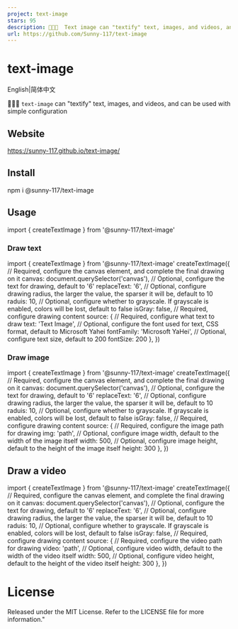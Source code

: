 ```yaml
---
project: text-image
stars: 95
description: 🐛🐛🐛  Text image can "textify" text, images, and videos, and can be used with simple configuration 它可以将文字、图片、视频进行「文本化」  只需要通过简单的配置即可使用
url: https://github.com/Sunny-117/text-image
---
```


text-image
==========

English|简体中文

🐛🐛🐛 `text-image` can "textify" text, images, and videos, and can be used with simple configuration

Website
-------

https://sunny-117.github.io/text-image/

Install
-------

npm i @sunny-117/text-image

Usage
-----

import { createTextImage } from '@sunny-117/text-image'

### Draw text

import { createTextImage } from '@sunny-117/text-image'
createTextImage({
  // Required, configure the canvas element, and complete the final drawing on it
  canvas: document.querySelector('canvas'),
  // Optional, configure the text for drawing, default to '6'
  replaceText: '6',
  // Optional, configure drawing radius, the larger the value, the sparser it will be, default to 10
  raduis: 10,
  // Optional, configure whether to grayscale. If grayscale is enabled, colors will be lost, default to false
  isGray: false,
  // Required, configure drawing content
  source: {
    // Required, configure what text to draw
    text: 'Text Image',
    // Optional, configure the font used for text, CSS format, default to Microsoft Yahei
    fontFamily: 'Microsoft YaHei',
    // Optional, configure text size, default to 200
    fontSize: 200
  },
})

### Draw image

import { createTextImage } from '@sunny-117/text-image'
createTextImage({
  // Required, configure the canvas element, and complete the final drawing on it
  canvas: document.querySelector('canvas'),
  // Optional, configure the text for drawing, default to '6'
  replaceText: '6',
  // Optional, configure drawing radius, the larger the value, the sparser it will be, default to 10
  raduis: 10,
  // Optional, configure whether to grayscale. If grayscale is enabled, colors will be lost, default to false
  isGray: false,
  // Required, configure drawing content
  source: {
    // Required, configure the image path for drawing
    img: 'path',
    // Optional, configure image width, default to the width of the image itself
    width: 500,
    // Optional, configure image height, default to the height of the image itself
    height: 300
  },
})

Draw a video
------------

import { createTextImage } from '@sunny-117/text-image'
createTextImage({
  // Required, configure the canvas element, and complete the final drawing on it
  canvas: document.querySelector('canvas'),
  // Optional, configure the text for drawing, default to '6'
  replaceText: '6',
  // Optional, configure drawing radius, the larger the value, the sparser it will be, default to 10
  raduis: 10,
  // Optional, configure whether to grayscale. If grayscale is enabled, colors will be lost, default to false
  isGray: false,
  // Required, configure drawing content
  source: {
    // Required, configure the video path for drawing
    video: 'path',
    // Optional, configure video width, default to the width of the video itself
    width: 500,
    // Optional, configure video height, default to the height of the video itself
    height: 300
  },
})

License
=======

Released under the MIT License. Refer to the LICENSE file for more information."
